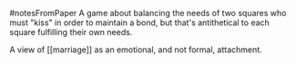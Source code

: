 #notesFromPaper
A game about balancing the needs of two squares who must "kiss" in order to maintain a bond, but that's antithetical to each square fulfilling their own needs. 

A view of [[marriage]] as an emotional, and not formal, attachment.
